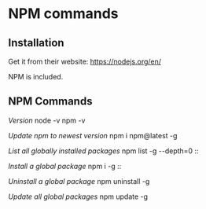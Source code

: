 # NPM commands

## Installation
Get it from their website: https://nodejs.org/en/

NPM is included.

## NPM Commands
*Version*
node -v
npm -v

*Update npm to newest version*
npm i npm@latest -g

*List all globally installed packages*
npm list -g --depth=0 :: 

*Install a global package*
npm i <package name> -g :: 

*Uninstall a global package*
npm uninstall <package name> -g

*Update all global packages*
npm update -g